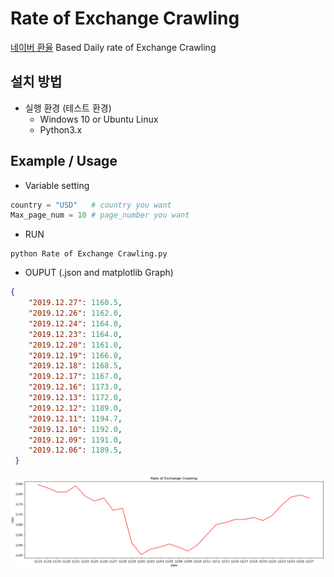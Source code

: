 # Rate of Exchange Crawling

[네이버 환율](https://finance.naver.com/marketindex/) Based Daily rate of Exchange Crawling

## 설치 방법
- 실행 환경 (테스트 환경)
  - Windows 10 or Ubuntu Linux
  - Python3.x
  
## Example / Usage

- Variable setting
```python
country = "USD"   # country you want
Max_page_num = 10 # page_number you want
```

- RUN
```
python Rate of Exchange Crawling.py
```

- OUPUT (.json and matplotlib Graph)
```json
{
	"2019.12.27": 1160.5,
	"2019.12.26": 1162.0,
	"2019.12.24": 1164.0,
	"2019.12.23": 1164.0,
	"2019.12.20": 1161.0,
	"2019.12.19": 1166.0,
	"2019.12.18": 1168.5,
	"2019.12.17": 1167.0,
	"2019.12.16": 1173.0,
	"2019.12.13": 1172.0,
	"2019.12.12": 1189.0,
	"2019.12.11": 1194.7,
	"2019.12.10": 1192.0,
	"2019.12.09": 1191.0,
	"2019.12.06": 1189.5,
 }
 ```
 <p align=center>
  <img src="https://github.com/Xenia101/Rate-of-Exchange-Crawling/blob/master/img/graph.PNG?raw=true">
 </p>
 
